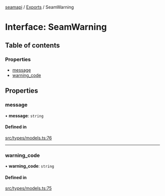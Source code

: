 [seamapi](../README.md) / [Exports](../modules.md) / SeamWarning

# Interface: SeamWarning

## Table of contents

### Properties

- [message](SeamWarning.md#message)
- [warning\_code](SeamWarning.md#warning_code)

## Properties

### message

• **message**: `string`

#### Defined in

[src/types/models.ts:76](https://github.com/seamapi/javascript/blob/main/src/types/models.ts#L76)

___

### warning\_code

• **warning\_code**: `string`

#### Defined in

[src/types/models.ts:75](https://github.com/seamapi/javascript/blob/main/src/types/models.ts#L75)
